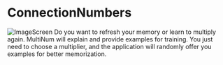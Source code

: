 # ConnectionNumbers
![ImageScreen](kingkonu/ConnectionNumbers/blob/main/Simulator%20Screenshot%20-%20iPhone%2015%20Pro%20-%202023-10-14%20at%2021.20.30.png)
Do you want to refresh your memory or learn to multiply again. MultiNum will explain and provide examples for training. You just need to choose a multiplier, and the application will randomly offer you examples for better memorization.
